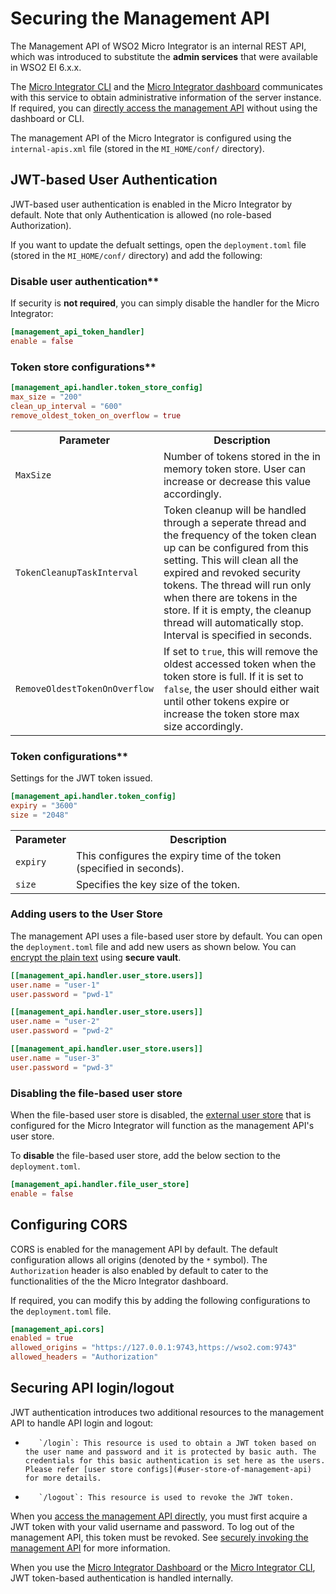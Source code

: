 # Securing the Management API

The Management API of WSO2 Micro Integrator is an internal REST API, which was introduced to substitute
the **admin services** that were available in WSO2 EI 6.x.x. 

The [Micro Integrator CLI](../../../administer-and-observe/using-the-command-line-interface) and the [Micro Integrator dashboard](../../../administer-and-observe/working-with-monitoring-dashboard) communicates with this service to
obtain administrative information of the server instance. If required, you can [directly access the management API](../../../administer-and-observe/working-with-management-api) without using the dashboard or CLI.

The management API of the Micro Integrator is configured using the `internal-apis.xml` file (stored in the `MI_HOME/conf/` directory).
 
## JWT-based User Authentication

JWT-based user authentication is enabled in the Micro Integrator by default. Note that only Authentication is allowed (no role-based Authorization).

If you want to update the defualt settings, open the `deployment.toml` file (stored in the `MI_HOME/conf/` directory) and add the following:

### Disable user authentication**

If security is **not required**, you can simply disable the handler for the Micro Integrator:

```toml
[management_api_token_handler]
enable = false
```

### Token store configurations**

```toml
[management_api.handler.token_store_config]
max_size = "200"
clean_up_interval = "600"
remove_oldest_token_on_overflow = true
```

<table>
    <tr>
             <th>Parameter</th>
             <th>Description</th>
    </tr>
    <tr>
          <td><code>MaxSize</code></td>
         <td>Number of tokens stored in the in memory token store. User can increase or decrease this value accordingly.</td>
    </tr>
    <tr>
          <td><code>TokenCleanupTaskInterval</code></td>
         <td>Token cleanup will be handled through a seperate thread and the frequency of the token clean up can be configured from this setting. This will clean all the expired and revoked security tokens. The thread will run only when there are tokens in the store. If it is empty, the cleanup thread will automatically stop. Interval is specified in seconds.</td>
    </tr>
    <tr>
          <td><code>RemoveOldestTokenOnOverflow</code></td>
         <td>
                  If set to <code>true</code>, this will remove the oldest accessed token when the token store is full. If it is set to <code>false</code>, the user should either wait until other tokens expire or increase the token store max size accordingly.
         </td>
    </tr>
</table>

### Token configurations**

Settings for the JWT token issued.

```toml
[management_api.handler.token_config]
expiry = "3600"
size = "2048"
```

<table>
    <tr>
             <th>Parameter</th>
             <th>Description</th>
    </tr>
    <tr>
          <td><code>expiry</code></td>
         <td>This configures the expiry time of the token (specified in seconds).</td>
    </tr>
    <tr>
          <td><code>size</code></td>
         <td>Specifies the key size of the token.</td>
    </tr>
</table>

### Adding users to the User Store

The management API uses a file-based user store by default. You can open the `deployment.toml` file and add new users as shown below. You can [encrypt the plain text](../../../setup/security/encrypting_plain_text) using **secure vault**.

```toml
[[management_api.handler.user_store.users]]
user.name = "user-1"
user.password = "pwd-1"

[[management_api.handler.user_store.users]]
user.name = "user-2"
user.password = "pwd-2"

[[management_api.handler.user_store.users]]
user.name = "user-3"
user.password = "pwd-3"
```

### Disabling the file-based user store

When the file-based user store is disabled, the [external user store](../../../setup/user_stores/setting_up_ro_ldap) 
that is configured for the Micro Integrator will function as the management API's user store.

To **disable** the file-based user store, add the below section to the `deployment.toml`. 

```toml
[management_api.handler.file_user_store]
enable = false
```

## Configuring CORS

CORS is enabled for the management API by default. The default configuration allows all origins (denoted by the `*` symbol). The `Authorization` header is also enabled by default to cater to the functionalities of the the Micro Integrator dashboard.
 
If required, you can modify this by adding the following configurations to the `deployment.toml` file.

```toml
[management_api.cors]
enabled = true
allowed_origins = "https://127.0.0.1:9743,https://wso2.com:9743"
allowed_headers = "Authorization"
```

## Securing API login/logout

JWT authentication introduces two additional resources to the management API to handle API login and logout: 

-        `/login`: This resource is used to obtain a JWT token based on the user name and password and it is protected by basic auth. The credentials for this basic authentication is set here as the users. Please refer [user store configs](#user-store-of-management-api) for more details.
-        `/logout`: This resource is used to revoke the JWT token.

When you [access the management API directly](../../../administer-and-observe/working-with-management-api), you must first acquire a JWT token with your valid username and password. To log out of the management API, this token must be revoked. See [securely invoking the management API](../../../administer-and-observe/working-with-management-api/#securely-invoking-the-api) for more information. 

When you use the [Micro Integrator Dashboard](../../../administer-and-observe/working-with-monitoring-dashboard) or the [Micro Integrator CLI](../../../administer-and-observe/using-the-command-line-interface), JWT token-based authentication is handled internally.
